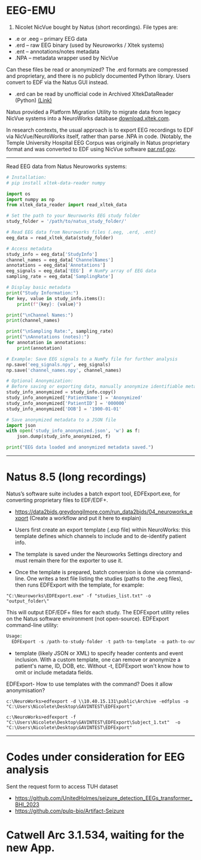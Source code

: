 # EEG-EMU

1. Nicolet NicVue bought by Natus (short recordings). File types are:

- .e or .eeg – primary EEG data
- .erd – raw EEG binary (used by Neuroworks / Xltek systems)
- .ent – annotations/notes metadata
- .NPA – metadata wrapper used by NicVue

Can these files be read or anonymized? 
The .erd formats are compressed and proprietary, and there is no publicly documented Python library. Users convert to EDF via the Natus GUI instead.
- .erd can be read by unofficial code in Archived XltekDataReader (Python) [(Link)](https://github.com/nyuolab/XltekDataReader)


Natus provided a Platform Migration Utility to migrate data from legacy NicVue systems into a NeuroWorks database
[download.xltek.com](https://download.xltek.com/eeg/Software/Neuroworks/DOC-020491%20REV%2005%20-%20Platform%20Migration%20Utility%20User%20Guide.pdf#:~:text=from%20legacy%20source%20systems%20such,Database%20application%2C%20used%20with%20NeuroWorks). 

In research contexts, the usual approach is to export EEG recordings to EDF via NicVue/NeuroWorks itself, rather than parse .NPA in code. 
(Notably, the Temple University Hospital EEG Corpus was originally in Natus proprietary format and was converted to EDF using NicVue software
[par.nsf.gov](https://par.nsf.gov/servlets/purl/10199699#:~:text=,proprietary%20NicVue%20software%20tool).

------
Read EEG data from Natus Neuroworks systems:
```python
# Installation:
# pip install xltek-data-reader numpy

import os
import numpy as np
from xltek_data_reader import read_xltek_data

# Set the path to your Neuroworks EEG study folder
study_folder = '/path/to/natus_study_folder/'

# Read EEG data from Neuroworks files (.eeg, .erd, .ent)
eeg_data = read_xltek_data(study_folder)

# Access metadata
study_info = eeg_data['StudyInfo']
channel_names = eeg_data['ChannelNames']
annotations = eeg_data['Annotations']
eeg_signals = eeg_data['EEG']  # NumPy array of EEG data
sampling_rate = eeg_data['SamplingRate']

# Display basic metadata
print("Study Information:")
for key, value in study_info.items():
    print(f"{key}: {value}")

print("\nChannel Names:")
print(channel_names)

print("\nSampling Rate:", sampling_rate)
print("\nAnnotations (notes):")
for annotation in annotations:
    print(annotation)

# Example: Save EEG signals to a NumPy file for further analysis
np.save('eeg_signals.npy', eeg_signals)
np.save('channel_names.npy', channel_names)

# Optional Anonymization:
# Before saving or exporting data, manually anonymize identifiable metadata
study_info_anonymized = study_info.copy()
study_info_anonymized['PatientName'] = 'Anonymized'
study_info_anonymized['PatientID'] = '000000'
study_info_anonymized['DOB'] = '1900-01-01'

# Save anonymized metadata to a JSON file
import json
with open('study_info_anonymized.json', 'w') as f:
    json.dump(study_info_anonymized, f)

print("EEG data loaded and anonymized metadata saved.")
```

--------
# Natus 8.5 (long recordings)

Natus’s software suite includes a batch export tool, EDFExport.exe, for converting proprietary files to EDF/EDF+.
- https://data2bids.greydongilmore.com/run_data2bids/04_neuroworks_export
  (Create a workflow and put it here to explain)

- Users first create an export template (.exp file) within NeuroWorks: this template defines which channels to include and to de-identify patient info.
- The template is saved under the Neuroworks Settings directory and must remain there for the exporter to use it. 
- Once the template is prepared, batch conversion is done via command-line. One writes a text file listing the studies (paths to the .eeg files), then runs EDFExport with the template, for example:

```text
"C:\Neuroworks\EDFExport.exe" -f "studies_list.txt" -o "output_folder\"
```
This will output EDF/EDF+ files for each study. 
The EDFExport utility relies on the Natus software environment (not open-source).
EDFExport command-line utility:

```php
Usage:
  EDFExport -s /path-to-study-folder -t path-to-template -o path-to-output_dir
```
- template (likely JSON or XML) to specify header contents and event inclusion. With a custom template, one can remove or anonymize a patient's name, ID, DOB, etc. Without -t, EDFExport won't know how to omit or include metadata fields.

EDFExport- How to use templates with the command? Does it allow anonymisation? 

```phd
c:\NeuroWorks>edfexport -d \\10.40.15.131\public\Archive -edfplus -o "C:\Users\Nicolete\Desktop\GAVINTEST\EDFExport"

c:\NeuroWorks>edfexport -f "C:\Users\Nicolete\Desktop\GAVINTEST\EDFExport\Subject_1.txt"  -o "C:\Users\Nicolete\Desktop\GAVINTEST\EDFExport"
```
----------

# Codes under consideration for EEG analysis
Sent the request form to access TUH dataset
  
- https://github.com/UnitedHolmes/seizure_detection_EEGs_transformer_BHI_2023
- https://github.com/pulp-bio/Artifact-Seizure

# Catwell Arc 3.1.534, waiting for the new App.



